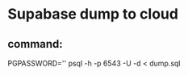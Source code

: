 # Supabase dump to cloud

## command:

PGPASSWORD='<DBPASSWORD>' psql -h <DBHOST> -p 6543 -U <DBUSER> -d <DBNAME> < dump.sql
